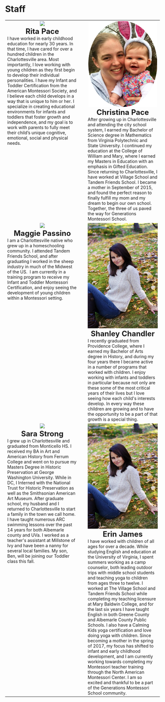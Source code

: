 # Staff

   <table class="biotable">
   <tr>
   <td class="biocell" width="48%" valign="top">
   <Center><img src="/images/rita.png" width="100%" class="bottompadding"></center>
   <center><b><font size="+2">Rita Pace</font></b></center>
   I have worked in early childhood education for nearly 30 years. In that
   time, I have cared for over a hundred children in the Charlottesville
   area. Most importantly, I love working with young children as they
   first begin to develop their individual personalities. I have my
   Infant and Toddler Certification from the American Montessori
   Society, and I believe each child develops in a way that is unique to
   him or her. I specialize in creating educational environments for
   infants and toddlers that foster growth and independence, and my goal
   is to work with parents to fully meet their child’s unique cognitive,
   emotional, social and physical needs.  </td> 
   <td width="4%"></td>
   <td class="biocell" width="48%" valign="top">
   <Center><img src="/images/christina.png" width="98%" class="bottompadding" ></center>
  <centeR><b><font size="+2">Christina Pace</font></b></center> After growing up in
   Charlottesville and attending the city school system, I earned my
   Bachelor of Science degree in Mathematics from Virginia Polytechnic
   and State University. I continued my education at the College of
   William and Mary, where I earned my Masters in Education with an
   emphasis in Gifted Education. Since returning to Charlottesville, I
   have worked at Village School and Tandem Friends School. I became a
   mother in September of 2015, and found the perfect reason to finally
   fulfill my mom and my dream to begin our own school. Together, the
   three of us paved the way for Generations Montessori School.  </td>
   </tr> 
<tr>
   <td class="biocell" width="48%" valign="top">
   <Center><img src="/images/maggie.png" width="100%" class="bottompadding"></center>
   <center><b><font size="+2">Maggie Passino</font></b></center>
I am a Charlottesville native who grew up in a homeschooling community. I attended Tandem Friends School, and after graduating I worked in the sheep industry in much of the Midwest of the US.  I am currently in a training program to receive my Infant and Toddler Montessori Certification, and enjoy seeing the development of young children within a Montessori setting.
</td>
   <td width="4%"></td>
   <td class="biocell" width="48%" valign="top">
   <Center><img src="/images/shanley.png" width="100%" class="bottompadding"></center>
   <center><b><font size="+2">Shanley Chandler</font></b></center>
I recently graduated from Providence College, where I earned my
Bachelor of Arts degree in History, and during my four years there I
became active in a number of programs that worked with children. I
enjoy working with infants and toddlers in particular because not only
are these some of the most critical years of their lives but I love
seeing how each child's interests develop. In every way these children
are growing and to have the opportunity to be a part of that growth is
a special thing.

</td></tr>

<tr>
   <td class="biocell" width="48%" valign="top">
   <Center><img src="/images/sara.png" width="100%" class="bottompadding"></center>
   <center><b><font size="+2">Sara Strong</font></b></center>
I grew up in Charlottesville and graduated from Monticello HS. I
received my BA in Art and American History from Ferrum College and
went on to pursue my Masters Degree in Historic Preservation at George
Washington University. While in DC, I Interned with the National Trust
for Historic Preservation as well as the Smithsonian American Art
Museum. After graduate school, my husband and I returned to
Charlottesville to start a family in the town we call home. I have
taught numerous ARC swimming lessons over the past 14 years for both
Albemarle county and UVa. I worked as a teacher's assistant at
Millstone of Ivy and have been a nanny for several local families. My
son, Ben, will be joining our Toddler class this fall.
</td>
   <td width="4%"></td>
   <td class="biocell" width="48%" valign="top">
   <Center><img src="/images/shanley.png" width="100%" class="bottompadding"></center>
   <center><b><font size="+2">Erin James</font></b></center>
I have worked with children of all ages for over a decade.  While studying English and education at the University of Virginia, I spent summers working as a camp counselor, both leading outdoor trips with middle school students and teaching yoga to children from ages three to twelve.  I worked at The Village School and Tandem Friends School while completing my teaching licensure at Mary Baldwin College, and for the last six years I have taught English in both Greene County and Albemarle County Public Schools.  I also have a Calming Kids yoga certification and love doing yoga with children.  Since becoming a mother in the spring of 2017, my focus has shifted to infant and early childhood development, and I am currently working towards completing my Montessori teacher training through the North American Montessori Center.  I am so excited and thankful to be a part of the Generations Montessori School community.   
</td></tr>




</table>
